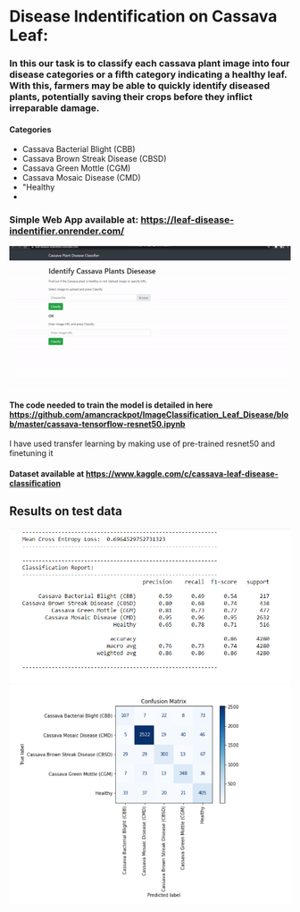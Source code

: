 # Disease Indentification on Cassava Leaf:
### In this our task is to classify each cassava plant image into four disease categories or a fifth category indicating a healthy leaf. With this, farmers may be able to quickly identify diseased plants, potentially saving their crops before they inflict irreparable damage.

#### Categories
- Cassava Bacterial Blight (CBB)
- Cassava Brown Streak Disease (CBSD)
- Cassava Green Mottle (CGM)
- Cassava Mosaic Disease (CMD)
- "Healthy
- 
### Simple Web App available at: https://leaf-disease-indentifier.onrender.com/
![demo](https://github.com/amancrackpot/ImageClassification_Leaf_Disease/blob/master/Results/webapplet.gif)


#### The code needed to train the model is detailed in here https://github.com/amancrackpot/ImageClassification_Leaf_Disease/blob/master/cassava-tensorflow-resnet50.ipynb
I have used transfer learning by making use of pre-trained resnet50 and finetuning it

#### Dataset available at https://www.kaggle.com/c/cassava-leaf-disease-classification
## Results on test data
![image](https://github.com/amancrackpot/ImageClassification_Leaf_Disease/blob/master/Results/cr.png)
![image](https://github.com/amancrackpot/ImageClassification_Leaf_Disease/blob/master/Results/cm.png)
